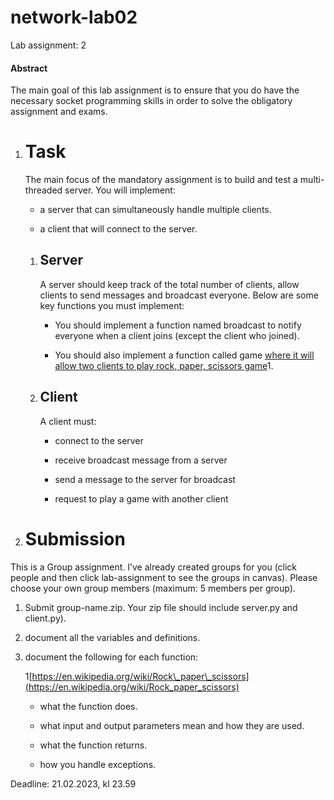 # network-lab02
Lab assignment: 2  

#### Abstract

The main goal of this lab assignment is to ensure that you do have the necessary socket programming skills in order to solve the obligatory assignment and exams.
  
1.  Task
    ====
    
    The main focus of the mandatory assignment is to build and test a multi-threaded server. You will implement: 
    
    *   a server that can simultaneously handle multiple clients.
        
    *   a client that will connect to the server.
        
    1.  Server
        ------
        
        A server should keep track of the total number of clients, allow clients to send messages and broadcast everyone. Below are some key functions you must implement:       
        
        *   You should implement a function named broadcast to notify everyone when a client joins (except the client who joined).
            
        *   You should also implement a function called game [where it will allow two clients to play rock, paper, scissors game](#bookmark4)1.
        
    2.  Client
        ------
        
        A client must:      
        *   connect to the server
            
        *   receive broadcast message from a server
            
        *   send a message to the server for broadcast
            
        *   request to play a game with another client
        
2.  Submission
    ==========

This is a Group assignment. I’ve already created groups for you (click people and then click lab-assignment to see the groups in canvas). Please choose your own group members (maximum: 5 members per group).

1.  Submit group-name.zip. Your zip file should include server.py and client.py).
    
2.  document all the variables and definitions.
    
3.  document the following for each function:
    
    1[https://en.wikipedia.org/wiki/Rock\_paper\_scissors](https://en.wikipedia.org/wiki/Rock_paper_scissors)
    
    *   what the function does.
        
    *   what input and output parameters mean and how they are used.
        
    *   what the function returns.
        
    *   how you handle exceptions.

Deadline: 21.02.2023, kl 23.59

